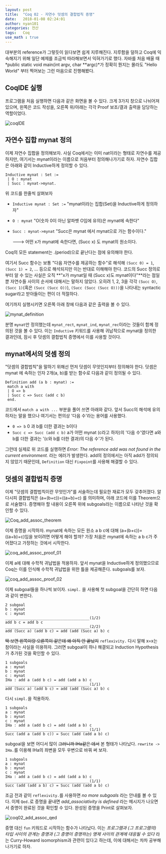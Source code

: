 ```yaml
---
layout: post
title:	"Coq 02 - 자연수 덧셈의 결합법칙 증명"
date:	2018-01-08 02:24:01
author: nyan101
categories: 전산
tags:	Coq
use_math : true
---
```



대부분의 reference가 그렇듯이 읽다보면 쉽게 지루해진다. 지루함을 덜하고 Coq에 익숙해지기 위해 일단 예제를 조금씩 따라해보면서 익혀가기로 했다. 자바를 처음 배울 때 *public static void main(int argv, char **argc)*가 정확히 뭔지는 몰라도 "Hello World" 부터 찍어보는 그런 마음으로 진행해봤다.



## CoqIDE 실행

프로그램을 처음 실행하면 다음과 같은 화면을 볼 수 있다. 크게 3가지 창으로 나뉘어져 있으며, 왼쪽은 코드 작성을, 오른쪽 위/아래는 각각 Proof 보조/결과 출력을 담당하는 역할이었다.

![coqIDE](/assets/images/2018/01/coq02_coqIDE.png)



## 자연수 집합 mynat 정의

이제 자연수 집합을 정의해보자. 사실 Coq에서는 이미 nat이라는 형태로 자연수를 제공하지만, 여기서는 mynat이라는 이름으로 처음부터 정의해나가기로 하자. 자연수 집합은 아래와 같이 Inductive하게 정의할 수 있다.

```Coq
Inductive mynat : Set :=
 | O : mynat
 | Succ : mynat->mynat.
```

위 코드를 한줄씩 살펴보자

* `Inductive mynat : Set :=` "mynat이라는 집합(Set)을 Inductive하게 정의하자"

* `O : mynat` "O(숫자 0이 아닌 알파벳 O임에 유의)은 mynat에 속한다"

* `Succ : mynat->mynat` "Succ은 mynat 에서 mynat으로 가는 함수이다."

  🡒 어떤 x가 mynat에 속한다면, (Succ x) 도 mynat의 원소이다.

Coq의 모든 statement는 .(period)으로 끝난다는 점에 유의해야 한다.

여기서 Succ 함수는 보통 "다음 자연수를 제공하는 함수"로 해석해 `(Succ 0) = 1`, `(Succ 1) = 2`, ... 등으로 해석되지만 이는 반대로 이해해야 한다. 코드의 Succ 정의로부터 알 수 있는 사실은 오직 **"x가 mynat일 때 (Succ x)도 mynat이다"**라는 점일 뿐 자연수들 사이의 순서에 대해서는 말하지 않았다. 오히려 1, 2, 3을 각각 `(Succ O)`, `(Succ 1)`(혹은 `(Succ (Succ O))`), `(Succ (Succ (Succ O)))`을 나타내는 syntactic sugar라고 받아들이는 편이 더 적절하다.

여기까지 실행시키면 오른쪽 아래 창에 다음과 같은 출력을 볼 수 있다.

![mynat_definition](/assets/images/2018/01/coq02_mynat_definition.png)

분명 `mynat`만 정의했는데 `mynat_rect`, `mynat_ind`, `mynat_rec`이라는 것들이 함께 정의된 것을 볼 수 있다. 이는 `Inductive` 키워드를 사용해 귀납적으로 mynat을 정의한 결과인데, 잠시 후 덧셈의 결합법칙 증명에서 이를 사용할 것이다.

## mynat에서의 덧셈 정의

"덧셈의 결합법칙"을 말하기 위해선 먼저 덧셈이 무엇인지부터 정의해야 한다. 덧셈은 mynat 에 속하는 인자 2개(a, b)를 받는 함수로 다음과 같이 정의될 수 있다.

```Coq
Definition add (a b : mynat) :=
 match a with
 | O => b
 | Succ c => Succ (add c b)
 end.
```

코드에서 `match a with ...` 부분을 풀어 쓰면 아래와 같다. 앞서 Succ의 해석에 유의하자는 말을 했으나 여기서는 편의상 '다음 수'라는 용어를 사용했다.

* `0 => b` 0 과 b를 더한 결과는 b이다
* `Succ c => Succ (add c b)` a가 어떤 mynat (c라고 하자)의 '다음 수'였다면 a와 b를 더한 결과는 '(c와 b를 더한 결과)의 다음 수'가 된다.

그런데 실제로 위 코드를 실행하면 *Error: The reference add was not found in the current environment.* 라는 에러가 발생한다. add의 정의에서는 아직 add가 정의되지 않았기 때문인데, `Definition` 대신 `Fixpoint`를 사용해 해결할 수 있다.



## 덧셈의 결합법칙 증명

이제 "덧셈의 결합법칙이란 무엇인가"를 서술하는데 필요한 재료가 모두 갖추어졌다. 알다시피 결합법칙은 (a+(b+c))=((a+b)+c) 를 의미하며, 아래 코드에 이를 Theorem으로 서술했다. 증명해야 할 내용이 오른쪽 위에 subgoals라는 이름으로 나타난 것을 확인할 수 있다.

![Coq_add_assoc_theorem](/assets/images/2018/01/coq02_add_assoc_theorem.png)

이제 증명을 시작하자. mynat에 속하는 모든 원소 a b c에 대해 (a+(b+c))=((a+b)+c)임을 보이려면 어떻게 해야 할까? 가장 처음은 mynat에 속하는 a b c가 주어졌다고 가정하는 것에서 시작한다.

![coq_add_assoc_proof_01](/assets/images/2018/01/coq02_add_assoc_proof_01.png)

이제 a에 대해 수학적 귀납법을 적용하자. 앞서 mynat을 Inductive하게 정의했으므로 Coq는 이를 인식해 수학적 귀납법을 위한 틀을 제공해준다. subgoals를 보자.

![coq_add_assoc_proof_02](/assets/images/2018/01/coq02_add_assoc_proof_02.png)

이제 subgoal들을 하나씩 보이자. `simpl.` 을 사용해 첫 subgoal을 간단히 하면 다음과 같이 변한다.

```Coq
2 subgoal
b : mynat
c : mynat
______________________________________(1/2)
add b c = add b c
______________________________________(2/2)
add (Succ a) (add b c) = add (add (Succ a) b) c
```

~~딱 보면 왼쪽이랑 오른쪽이 같은데 왜 아직 안 끝났지~~ `reflexivity.` 다시 말해 x=x는 참이라는 사실을 이용하자. 그러면 subgoal이 하나 해결되고 Induction Hypothesis가 추가된 것을 확인할 수 있다.

```Coq
1 subgoals
a : mynat
b : mynat
c : mynat
IHa : add a (add b c) = add (add a b) c
______________________________________(1/1)
add (Succ a) (add b c) = add (add (Succ a) b) c
```

다시 `simpl.`을 적용하자.

```Coq
1 subgoals
a : mynat
b : mynat
c : mynat
IHa : add a (add b c) = add (add a b) c
______________________________________(1/1)
Succ (add a (add b c)) = Succ (add (add a b) c)
```

subgoal을 보면 어디서 많이 ~~그러니까 IHa같은 데서~~ 본 형태가 나타났다. `rewrite -> IHa.`를 이용해 IHa의 좌변을 모두 우변으로 바꿔 써 보자.

```Coq
1 subgoals
a : mynat
b : mynat
c : mynat
IHa : add a (add b c) = add (add a b) c
______________________________________(1/1)
Succ (add (add a b) c) = Succ (add (add a b) c)
```

조금 전과 같이 `reflexivity.`를 사용하면 *no more subgoals* 라는 안내를 볼 수 있다. 이제 `Qed.`로 증명을 끝내면 *add_associativity is defined* 라는 메시지가 나오면서 증명이 완료된 것을 확인할 수 있다. 완성된 증명을 Print로 살펴보자.

![coq02_add_assoc_qed](/assets/images/2018/01/coq02_add_assoc_qed.png)

증명 대신 `fun` 키워드로 시작하는 함수가 나타났다. 이는 *프로그램과 (그 프로그램의) 타입 사이의 관계는 증명과 (그 증명이 증명하는) 명제 사이의 관계에 대응될 수 있다* 라는 Curry-Howard isomorphism과 관련이 있다고 하는데, 이에 대해서는 차차 공부해나가기로 하자.


